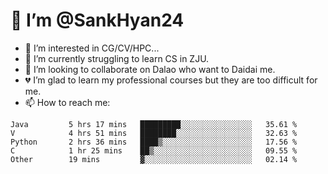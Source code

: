 # 👋 I’m @SankHyan24

- 👀 I’m interested in CG/CV/HPC...
- 🌱 I’m currently struggling to learn CS in ZJU.
- 💞️ I’m looking to collaborate on Dalao who want to Daidai me.
- 💔 I’m glad to learn my professional courses but they are too difficult for me.
- 📫 How to reach me:


<!---
SankHyan24/SankHyan24 is a ✨ special ✨ repository because its `README.md` (this file) appears on your GitHub profile.
You can click the Preview link to take a look at your changes.
--->
<!--START_SECTION:waka-->

```text
Java         5 hrs 17 mins   █████████░░░░░░░░░░░░░░░░   35.61 %
V            4 hrs 51 mins   ████████░░░░░░░░░░░░░░░░░   32.63 %
Python       2 hrs 36 mins   ████▒░░░░░░░░░░░░░░░░░░░░   17.56 %
C            1 hr 25 mins    ██▒░░░░░░░░░░░░░░░░░░░░░░   09.55 %
Other        19 mins         ▓░░░░░░░░░░░░░░░░░░░░░░░░   02.14 %
```

<!--END_SECTION:waka-->
